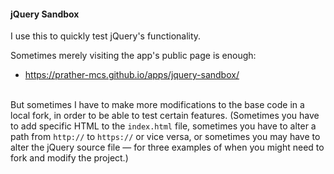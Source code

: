 #### jQuery Sandbox

I use this to quickly test jQuery's functionality.

Sometimes merely visiting the app's public page is enough:

* https://prather-mcs.github.io/apps/jquery-sandbox/

&nbsp;  
But sometimes I have to make more modifications to the base code in a local fork, in order to be able to test certain features. (Sometimes you have to add specific HTML to the `index.html` file, sometimes you have to alter a path from `http://` to `https://` or vice versa, or sometimes you may have to alter the jQuery source file &mdash; for three examples of when you might need to fork and modify the project.)
